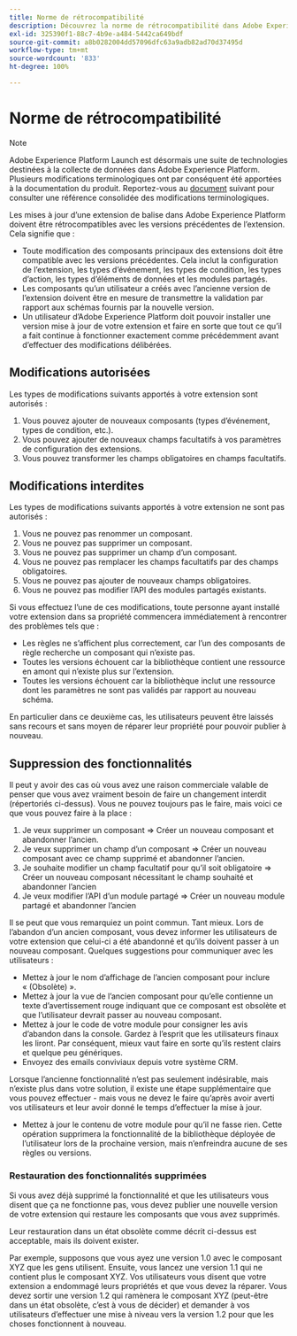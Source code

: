 ```yaml
---
title: Norme de rétrocompatibilité
description: Découvrez la norme de rétrocompatibilité dans Adobe Experience Platform, qui garantit que les versions mises à jour des extensions de balises sont compatibles avec les versions précédentes.
exl-id: 325390f1-88c7-4b9e-a484-5442ca649bdf
source-git-commit: a8b0282004dd57096dfc63a9adb82ad70d37495d
workflow-type: tm+mt
source-wordcount: '833'
ht-degree: 100%

---
```


# Norme de rétrocompatibilité

>[!NOTE]
>
>Adobe Experience Platform Launch est désormais une suite de technologies destinées à la collecte de données dans Adobe Experience Platform. Plusieurs modifications terminologiques ont par conséquent été apportées à la documentation du produit. Reportez-vous au [document](../term-updates.md) suivant pour consulter une référence consolidée des modifications terminologiques.

Les mises à jour dʼune extension de balise dans Adobe Experience Platform doivent être rétrocompatibles avec les versions précédentes de lʼextension. Cela signifie que :

* Toute modification des composants principaux des extensions doit être compatible avec les versions précédentes. Cela inclut la configuration de l’extension, les types d’événement, les types de condition, les types d’action, les types d’éléments de données et les modules partagés.
* Les composants qu’un utilisateur a créés avec l’ancienne version de l’extension doivent être en mesure de transmettre la validation par rapport aux schémas fournis par la nouvelle version.
* Un utilisateur dʼAdobe Experience Platform doit pouvoir installer une version mise à jour de votre extension et faire en sorte que tout ce quʼil a fait continue à fonctionner exactement comme précédemment avant dʼeffectuer des modifications délibérées.

## Modifications autorisées

Les types de modifications suivants apportés à votre extension sont autorisés :

1. Vous pouvez ajouter de nouveaux composants (types d’événement, types de condition, etc.).
1. Vous pouvez ajouter de nouveaux champs facultatifs à vos paramètres de configuration des extensions.
1. Vous pouvez transformer les champs obligatoires en champs facultatifs.

## Modifications interdites

Les types de modifications suivants apportés à votre extension ne sont pas autorisés :

1. Vous ne pouvez pas renommer un composant.
1. Vous ne pouvez pas supprimer un composant.
1. Vous ne pouvez pas supprimer un champ d’un composant.
1. Vous ne pouvez pas remplacer les champs facultatifs par des champs obligatoires.
1. Vous ne pouvez pas ajouter de nouveaux champs obligatoires.
1. Vous ne pouvez pas modifier l’API des modules partagés existants.

Si vous effectuez l’une de ces modifications, toute personne ayant installé votre extension dans sa propriété commencera immédiatement à rencontrer des problèmes tels que :

* Les règles ne s’affichent plus correctement, car l’un des composants de règle recherche un composant qui n’existe pas.
* Toutes les versions échouent car la bibliothèque contient une ressource en amont qui n’existe plus sur l’extension.
* Toutes les versions échouent car la bibliothèque inclut une ressource dont les paramètres ne sont pas validés par rapport au nouveau schéma.

En particulier dans ce deuxième cas, les utilisateurs peuvent être laissés sans recours et sans moyen de réparer leur propriété pour pouvoir publier à nouveau.

## Suppression des fonctionnalités

Il peut y avoir des cas où vous avez une raison commerciale valable de penser que vous avez vraiment besoin de faire un changement interdit (répertoriés ci-dessus). Vous ne pouvez toujours pas le faire, mais voici ce que vous pouvez faire à la place :

1. Je veux supprimer un composant => Créer un nouveau composant et abandonner l’ancien.
1. Je veux supprimer un champ d’un composant => Créer un nouveau composant avec ce champ supprimé et abandonner l’ancien.
1. Je souhaite modifier un champ facultatif pour qu’il soit obligatoire => Créer un nouveau composant nécessitant le champ souhaité et abandonner l’ancien
1. Je veux modifier l’API d’un module partagé => Créer un nouveau module partagé et abandonner l’ancien

Il se peut que vous remarquiez un point commun. Tant mieux. Lors de l’abandon d’un ancien composant, vous devez informer les utilisateurs de votre extension que celui-ci a été abandonné et qu’ils doivent passer à un nouveau composant.  Quelques suggestions pour communiquer avec les utilisateurs :

* Mettez à jour le nom d’affichage de l’ancien composant pour inclure « (Obsolète) ».
* Mettez à jour la vue de l’ancien composant pour qu’elle contienne un texte d’avertissement rouge indiquant que ce composant est obsolète et que l’utilisateur devrait passer au nouveau composant.
* Mettez à jour le code de votre module pour consigner les avis d’abandon dans la console. Gardez à l’esprit que les utilisateurs finaux les liront. Par conséquent, mieux vaut faire en sorte qu’ils restent clairs et quelque peu génériques.
* Envoyez des emails conviviaux depuis votre système CRM.

Lorsque l’ancienne fonctionnalité n’est pas seulement indésirable, mais n’existe plus dans votre solution, il existe une étape supplémentaire que vous pouvez effectuer - mais vous ne devez le faire qu’après avoir averti vos utilisateurs et leur avoir donné le temps d’effectuer la mise à jour.

* Mettez à jour le contenu de votre module pour qu’il ne fasse rien. Cette opération supprimera la fonctionnalité de la bibliothèque déployée de l’utilisateur lors de la prochaine version, mais n’enfreindra aucune de ses règles ou versions.

### Restauration des fonctionnalités supprimées

Si vous avez déjà supprimé la fonctionnalité et que les utilisateurs vous disent que ça ne fonctionne pas, vous devez publier une nouvelle version de votre extension qui restaure les composants que vous avez supprimés.

Leur restauration dans un état obsolète comme décrit ci-dessus est acceptable, mais ils doivent exister.

Par exemple, supposons que vous ayez une version 1.0 avec le composant XYZ que les gens utilisent. Ensuite, vous lancez une version 1.1 qui ne contient plus le composant XYZ. Vos utilisateurs vous disent que votre extension a endommagé leurs propriétés et que vous devez la réparer. Vous devez sortir une version 1.2 qui ramènera le composant XYZ (peut-être dans un état obsolète, c’est à vous de décider) et demander à vos utilisateurs d’effectuer une mise à niveau vers la version 1.2 pour que les choses fonctionnent à nouveau.
